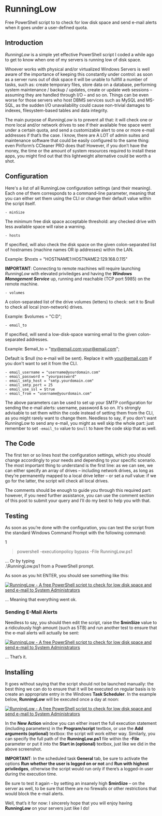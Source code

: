 # RunningLow
Free PowerShell script to to check for low disk space and send e-mail alerts when it goes under a user-defined quota.

## Introduction
_RunningLow_ is a simple yet effective PowerShell script I coded a while ago to get to know when one of my servers is running low of disk space.

Whoever works with physical and/or virtualized Windows Servers is well aware of the importance of keeping this constantly under control: as soon as a server runs out of disk space it will be unable to fullfill a number of tasks, such as: create temporary files, store data on a database, performing system maintenance / backup / updates, create or update web sessions – assuming they are handled through I/O – and so on. Things can be even worse for those servers who host DBMS services such as MySQL and MS-SQL, as the sudden I/O unavailability could cause non-trivial damages to indexes, filesystem-based tables and data integrity.
 
The main purpose of _RunningLow_ is to prevent all that: it will check one or more local and/or network drives to see if their available free space went under a certain quota, and send a customizable alert to one or more e-mail addresses if that’s the case. I know, there are A LOT of admin suites and maintenance software that could be easily configured to the same thing: even Piriform’s CCleaner PRO does that! However, if you don’t have the money, the time or the amount of system resources required to install these apps, you might find out that this lightweight alternative could be worth a shot.

## Configuration

Here's a list of all RunningLow configuration settings (and their meaning). Each one of them corresponds to a command-line parameter, meaning that you can either set them using the CLI or change their default value within the script itself.

    - minSize
The minimum free disk space acceptable threshold: any checked drive with less available space will raise a warning.

    - hosts
If specified, will also check the disk space on the given colon-separated list of hostnames (machine names OR ip addresses) within the LAN. 

Example: $hosts = "HOSTNAME1:HOSTNAME2:129.168.0.115"

**IMPORTANT**: Connecting to remote machines will require launching *RunningLow* with elevated priviledges and having the ***Windows Management Service*** up, running and reachable (TCP port 5985) on the remote machine.

    - volumes
A colon-separated list of the drive volumes (letters) to check: set it to $null to check all local (non-network) drives.

Example: $volumes = "C:D";

    - email_to
If specified, will send a low-disk-space warning email to the given colon-separated addresses.

Example: $email_to = "my@email.com;your@email.com";

Default is $null (no e-mail will be sent). Replace it with your@email.com if you don't want to set it from the CLI.
	
    - email_username = "username@yourdomain.com"
    - email_password = "yourpassword"
    - email_smtp_host = "smtp.yourdomain.com"
    - email_smtp_port = 25
    - email_use_ssl = $true
    - email_from = "username@yourdomain.com"

The above parameters can be used to set up your SMTP configuration for sending the e-mail alerts: username, password & so on. It's strongly advisable to set them within the code instead of setting them from the CLI, as you might rarely want to change them. Needless to say, if you don't want RunningLow to send any e-mail, you might as well skip the whole part: just remember to set `-email_to` value to `$null` to have the code skip that as well.

## The Code

The first ten or so lines host the configuration settings, which you should change accordingly to your needs and depending to your specific scenario. The most important thing to understand is the first line: as we can see, we can either specify an array of drives – including network drives, as long as they’re permanently mapped to a local drive letter – or set a  _null_  value: if we go for the latter, the script will check all local drives.

The comments should be enough to guide you through this required part: however, if you need further assistance, you can use the comment section of this post to submit your query and I’ll do my best to help you with that.

## Testing

As soon as you’re done with the configuration, you can test the script from the standard Windows Command Prompt with the following command:

1

>  powershell -executionpolicy  bypass -File  RunningLow.ps1

… Or by typing  
.\RunningLow.ps1  from a PowerShell prompt.

As soon as you hit ENTER, you should see something like this:

[![RunningLow - A free PowerShell script to check for low disk space and send e-mail to System Administrators](https://i1.wp.com/www.ryadel.com/wp-content/uploads/2017/08/runninglow-powershell-script-disk-space-check.png?resize=710%2C299)](https://i1.wp.com/www.ryadel.com/wp-content/uploads/2017/08/runninglow-powershell-script-disk-space-check.png)

… Meaning that everything went ok.

### Sending E-Mail Alerts

Needless to say, you should then edit the script, raise the  **$minSize** value to a ridiculously high amount (such as 5TB) and run another test to ensure that the e-mail alerts will actually be sent:

[![RunningLow - A free PowerShell script to check for low disk space and send e-mail to System Administrators](https://i0.wp.com/www.ryadel.com/wp-content/uploads/2017/08/runninglow-powershell-script-disk-space-check-02.png?resize=710%2C274)](https://i0.wp.com/www.ryadel.com/wp-content/uploads/2017/08/runninglow-powershell-script-disk-space-check-02.png)

… That’s it.

## Installing

It goes without saying that the script should not be launched manually: the best thing we can do to ensure that it will be executed on regular basis is to create an appropriate entry in the Windows  **Task Scheduler**. In the example below,  **RunningLow**  will be executed once a day at noon:

[![RunningLow - A free PowerShell script to check for low disk space and send e-mail to System Administrators](https://i1.wp.com/www.ryadel.com/wp-content/uploads/2017/08/runninglow-task-scheduler-12-once-day-879x1024.png?resize=648%2C755)](https://i2.wp.com/www.ryadel.com/wp-content/uploads/2017/08/runninglow-task-scheduler-12-once-day.png)

In the  **New Action**  window you can either insert the full execution statement (including parameters) in the  **Program/script**  textbox, or use the  **Add arguments (optional)** textbox: the script will work either way. Similarly, you can specify the full path of the **RunningLow.ps1** file within the  **-File**  parameter or put it into the  **Start in (optional)**  textbox, just like we did in the above screenshot.

**IMPORTANT**: In the scheduled task  **General**  tab, be sure to activate the options **Run whether the user is logged on or not** and **Run with highest priviledges**, otherwise the script would run only if there’s a logged-in user during the execution time.

Be sure to test it again – by setting an insanely high  **$minSize** – on the server as well, to be sure that there are no firewalls or other restrictions that would block the e-mail alerts.

Well, that’s it for now: I sincerely hope that you will enjoy having **RunningLow** on your servers just like I do!
